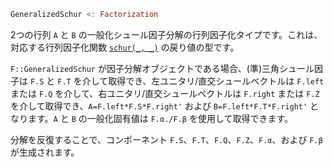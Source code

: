 ```julia
GeneralizedSchur <: Factorization
```

2つの行列 `A` と `B` の一般化シュール因子分解の行列因子化タイプです。これは、対応する行列因子化関数 [`schur(_, _)`](@ref) の戻り値の型です。

`F::GeneralizedSchur` が因子分解オブジェクトである場合、(準)三角シュール因子は `F.S` と `F.T` を介して取得でき、左ユニタリ/直交シュールベクトルは `F.left` または `F.Q` を介して、右ユニタリ/直交シュールベクトルは `F.right` または `F.Z` を介して取得でき、`A=F.left*F.S*F.right'` および `B=F.left*F.T*F.right'` となります。`A` と `B` の一般化固有値は `F.α./F.β` を使用して取得できます。

分解を反復することで、コンポーネント `F.S`、`F.T`、`F.Q`、`F.Z`、`F.α`、および `F.β` が生成されます。

